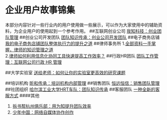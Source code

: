 # 企业用户故事锦集
本部分内容针对一些行业内的用户使用做一些展示，可以作为大家使用中的辅助资料，为企业用户的使用起到一个参考作用。
##互联网创业公司
[我知科技：创业团队管理](http://blog.wiz.cn/user-wiz.html)
##创业公司开发团队
[团队知识传承：创业公司开发团队](http://blog.wiz.cn/user-it.html)
##电子商务店铺
[我的电子商务店铺团队整体执行力的提升之道](http://blog.wiz.cn/e-business.html)
##律师事务所
1.[全部资料一手掌握，律师的知识管理之道](http://blog.wiz.cn/wiz-lawyerkm.html)      
2.[律师如何利用信息化协同工具快速提高工作效率？](http://blog.wiz.cn/wiz-lawyerteamwork.html)
##行政HR团队
[团队工作管理：互联网公司行政 HR 管理](http://blog.wiz.cn/user-hr.html)

##大学实验室
[送给老师：如何让你的实验室更高效的研究课题](http://blog.wiz.cn/case-teacher.html)

##培训机构
[昕和传承：培训机构内部管理](http://blog.wiz.cn/user-train.html)
##销售团队
[恒远恒信：销售团队管理](http://blog.wiz.cn/user-hengyuan.html)
##社团组织
[哈尔滨工业大学HRT车队：团队知识传承](http://blog.wiz.cn/user-hrt.html)
##客服团队
[一种全新的客服方式](http://blog.wiz.cn/supportmail.html)
####其他
1. [拆书帮杭州俱乐部：用为知提升团队效率](http://blog.wiz.cn/chaishubangteamwork.html)
2. [少年中国：网络自媒体协作创作](http://weibo.com/1662432807/B458ctx2d)
